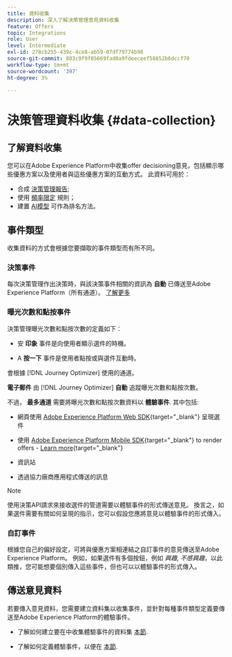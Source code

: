 ```yaml
---
title: 資料收集
description: 深入了解決策管理意見資料收集
feature: Offers
topic: Integrations
role: User
level: Intermediate
exl-id: 278cb255-439c-4ce8-ab59-07df79774b98
source-git-commit: 803c9f9f05669fad0a9fdeeceef58652b6dccf70
workflow-type: tm+mt
source-wordcount: '397'
ht-degree: 3%

---
```


# 決策管理資料收集 {#data-collection}

## 了解資料收集

您可以在Adobe Experience Platform中收集offer decisioning意見，包括顯示哪些優惠方案以及使用者與這些優惠方案的互動方式。 此資料可用於：
* 合成 [決策管理報告](../reports/get-started-events.md);
* 使用 [頻率限定](../offer-library/add-constraints.md#capping) 規則；
* 建置 [AI模型](../ranking/create-ranking-strategies.md) 可作為排名方法。

## 事件類型

收集資料的方式會根據您要擷取的事件類型而有所不同。

### 決策事件

每次決策管理作出決策時，與該決策事件相關的資訊為 **自動** 已傳送至Adobe Experience Platform（所有通道）。 [了解更多](../reports/get-started-events.md)

### 曝光次數和點按事件

決策管理曝光次數和點按次數的定義如下：

* 安 **印象** 事件是向使用者顯示選件的時機。

* A **按一下** 事件是使用者點按或與選件互動時。

會根據 [!DNL Journey Optimizer] 使用的通道。

**電子郵件** 由 [!DNL Journey Optimizer] **自動** 追蹤曝光次數和點按次數。

不過， **最多通道** 需要將曝光次數和點按次數資料以 **體驗事件**. 其中包括:

* 網頁使用 [Adobe Experience Platform Web SDK](https://experienceleague.adobe.com/docs/experience-platform/edge/home.html?lang=zh-Hant){target="_blank"} 呈現選件

* 使用 [Adobe Experience Platform Mobile SDK](https://experienceleague.adobe.com/docs/platform-learn/data-collection/mobile-sdk/overview.html){target="_blank"} to render offers - [Learn more](https://developer.adobe.com/client-sdks/documentation/adobe-journey-optimizer-decisioning/#ab-sj-tracking-servers){target="_blank"}
* 資訊站
* 透過協力廠商應用程式傳送的訊息
   <!--Mobile push notifications authored by [!DNL Journey Optimizer] - [Learn more](https://developer.adobe.com/client-sdks/documentation/adobe-journey-optimizer/api-reference/#handlenotificationresponse){target="_blank"}-->

>[!NOTE]
>
>使用決策API請求來接收選件的管道需要以體驗事件的形式傳送意見。 換言之，如果選件需要有關如何呈現的指示，您可以假設您應將意見以體驗事件的形式傳入。

### 自訂事件

根據您自己的偏好設定，可將與優惠方案相連結之自訂事件的意見傳送至Adobe Experience Platform。 例如，如果選件有多個按鈕，例如 *興趣*, *不感興趣*，以此類推，您可能想要個別傳入這些事件，但也可以以體驗事件的形式傳入。

## 傳送意見資料

若要傳入意見資料，您需要建立資料集以收集事件，並針對每種事件類型定義要傳送至Adobe Experience Platform的體驗事件。

* 了解如何建立要在中收集體驗事件的資料集 [本節](create-dataset.md).

* 了解如何定義體驗事件，以便在 [本節](schema-requirement.md).
